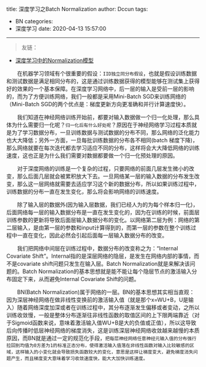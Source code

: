 title: 深度学习之Batch Normalization
author: Dccun
tags:
  - BN
categories:
  - 深度学习
date: 2020-04-13 15:57:00
---
>友链：
- [深度学习中的Normalization模型](https://blog.csdn.net/malefactor/article/details/82154224)

<!--more-->

　　在机器学习领域有个很重要的假设：`IID独立同分布假设`，也就是假设训练数据和测试数据是满足相同分布的，这是通过训练数据获得的模型能够在测试集上获得好的效果的一个基本保障。在深度学习网络中，后一层的输入是受前一层的影响的，而为了方便训练网络，我们一般都是采用Mini-Batch SGD来训练网络的（Mini-Batch SGD的两个优点是：梯度更新方向更准确和并行计算速度快）。

　　我们知道在神经网络训练开始前，都要对输入数据做一个归一化处理，那么具体为什么需要归一化呢？`归一化后有什么好处呢`？原因在于神经网络学习过程本质就是为了学习数据分布，一旦训练数据与测试数据的分布不同，那么网络的泛化能力也大大降低；另外一方面，一旦每批训练数据的分布各不相同(batch 梯度下降)，那么网络就要在每次迭代都去学习适应不同的分布，这样将会大大降低网络的训练速度，这也正是为什么我们需要对数据都要做一个归一化预处理的原因。

　　对于深度网络的训练是一个复杂的过程，只要网络的前面几层发生微小的改变，那么后面几层就会被累积放大下去。一旦网络某一层的输入数据的分布发生改变，那么这一层网络就需要去适应学习这个新的数据分布，所以如果训练过程中，训练数据的分布一直在发生变化，那么将会影响网络的训练速度。

　　除了输入层的数据外(因为输入层数据，我们已经人为的为每个样本归一化)，后面网络每一层的输入数据分布是一直在发生变化的，因为在训练的时候，前面层训练参数的更新将导致后面层输入数据分布的变化。以网络第二层为例：网络的第二层输入，是由第一层的参数和input计算得到的，而第一层的参数在整个训练过程中一直在变化，因此必然会引起后面每一层输入数据分布的改变。

　　我们把网络中间层在训练过程中，数据分布的改变称之为：“Internal  Covariate Shift”。Internal指的是深层网络的隐层，是发生在网络内部的事情，而不是covariate shift问题只发生在输入层。Batch Normalization就是来解决该问题的。Batch Normalization的基本思想就是能不能让每个隐层节点的激活输入分布固定下来，从而避免Internal Covariate Shift的问题。

　　BN(Batch Normalization)属于网络的一层。BN的基本思想其实相当直观：因为深层神经网络在做非线性变换前的激活输入值（就是那个x=WU+B，U是输入）随着网络深度加深或者在训练过程中，其分布逐渐发生偏移或者变动，之所以训练收敛慢，一般是整体分布逐渐往非线性函数的取值区间的上下限两端靠近（对于Sigmoid函数来说，意味着激活输入值WU+B是大的负值或正值），所以这导致后向传播时低层神经网络的梯度消失，这是训练深层神经网络收敛越来越慢的本质原因，而BN就是通过一定的规范化手段，`把每层神经网络任意神经元输入值的分布强行拉回到均值为0方差为1的标准正态分布，使得激活输入值落在非线性函数对输入比较敏感的区域，这样输入的小变化就会导致损失函数较大的变化，意思是这样让梯度变大，避免梯度消失问题产生，而且梯度变大意味着学习收敛速度快，能大大加快训练速度。`
  
  
  
  
  